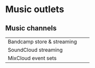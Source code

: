 # Music outlets

## Music channels

|                            |   |   |
| -------------------------- | - | - |
| Bandcamp store & streaming |   |   |
| SoundCloud streaming       |   |   |
| MixCloud event sets        |   |   |

